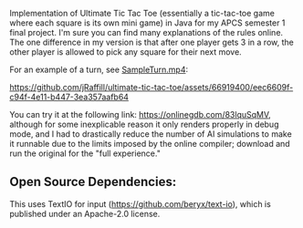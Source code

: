 Implementation of Ultimate Tic Tac Toe (essentially a tic-tac-toe game where each square is its own mini game) in Java for my APCS semester 1 final project. I'm sure you can find many explanations of the rules online. The one difference in my version is that after one player gets 3 in a row, the other player is allowed to pick any square for their next move.

For an example of a turn, see [SampleTurn.mp4](SampleTurn.mp4):

https://github.com/jRaffill/ultimate-tic-tac-toe/assets/66919400/eec6609f-c94f-4e11-b447-3ea357aafb64

You can try it at the following link: https://onlinegdb.com/83lquSqMV, although for some inexplicable reason it only renders properly in debug mode, and I had to drastically reduce the number of AI simulations to make it runnable due to the limits imposed by the online compiler; download and run the original for the "full experience."

Open Source Dependencies:
-
This uses TextIO for input (https://github.com/beryx/text-io), which is published under an Apache-2.0 license.
